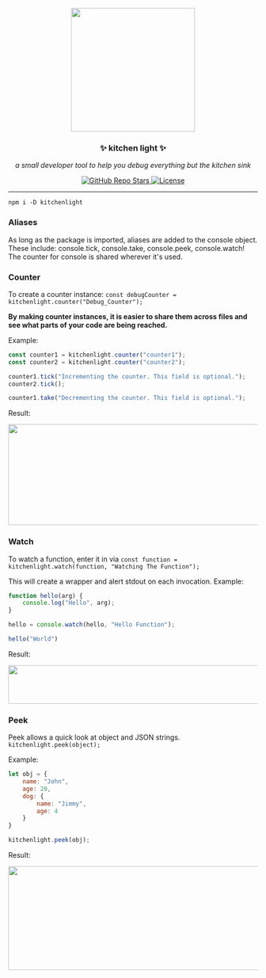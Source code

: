 <p align="center">
  <a><img src="https://github.com/enbytedev/kitchenlight/blob/main/ICON.png" width="250" height="250" /></a>

  <h3 align="center">✨ kitchen light ✨</h3>
 <p align="center"><i>a small developer tool to help you debug everything but the kitchen sink</i></p>
</p>
  <p align="center">
    <a href="https://github.com/enbytedev/kitchenlight">
      <img alt="GitHub Repo Stars" src="https://img.shields.io/github/stars/enbytedev/kitchenlight?style=for-the-badge">
    </a>
    <a href="https://github.com/enbytedev/kitchenlight/blob/main/LICENSE">
      <img alt="License" src="https://img.shields.io/github/license/enbytedev/kitchenlight?style=for-the-badge&color=AA4A44" />
    </a>
  <hr>
</p>

```
npm i -D kitchenlight
```

### Aliases
As long as the package is imported, aliases are added to the console object. These include: console.tick, console.take, console.peek, console.watch! The counter for console is shared wherever it's used.

### Counter
To create a counter instance: `const debugCounter = kitchenlight.counter("Debug_Counter");`

**By making counter instances, it is easier to share them across files and see what parts of your code are being reached.**

Example:
```js
const counter1 = kitchenlight.counter("counter1");
const counter2 = kitchenlight.counter("counter2");

counter1.tick("Incrementing the counter. This field is optional.");
counter2.tick();

counter1.take("Decrementing the counter. This field is optional.");
```
Result:

<a><img src="https://github.com/enbytedev/kitchenlight/blob/main/img/counter.png" width="621" height="204" /></a>

### Watch
To watch a function, enter it in via `const function = kitchenlight.watch(function, "Watching The Function");`

This will create a wrapper and alert stdout on each invocation.
Example:
```js
function hello(arg) {
    console.log("Hello", arg);
}

hello = console.watch(hello, "Hello Function");

hello("World")
```
Result:

<a><img src="https://github.com/enbytedev/kitchenlight/blob/main/img/watch.png" width="727" height="78" /></a>

### Peek
Peek allows a quick look at object and JSON strings. `kitchenlight.peek(object);`

Example: 
```js
let obj = {
    name: "John",
    age: 20,
    dog: {
        name: "Jimmy",
        age: 4
    }
}

kitchenlight.peek(obj);
```
Result:

<a><img src="https://github.com/enbytedev/kitchenlight/blob/main/img/peek.png" width="604" height="210" /></a>